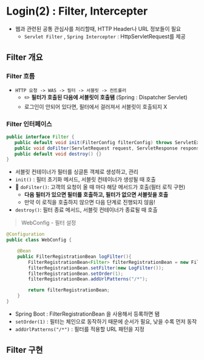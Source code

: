 # Login(2) : Filter, Intercepter
 + 웹과 관련된 공통 관심사를 처리할때, HTTP Header나 URL 정보들이 필요
   + `Servlet Filter` , `Spring Intercepter` :  HttpServletRequest를 제공
## Filter 개요

### Filter 흐름
 + `HTTP 요청 -> WAS -> 필터 -> 서블릿 -> 컨트롤러`
   + :pencil2: **필터가 호출된 다음에 서블릿이 호출됌** (Spring : Dispatcher Servlet)
   + 로그인이 안되어 있다면, 필터에서 걸러져서 서블릿이 호출되지 X
   
### Filter 인터페이스
```java
public interface Filter {
   public default void init(FilterConfig filterConfig) throws ServletException {}
   public void doFilter(ServletRequest request, ServletResponse response, FilterChain chain) throws IOException, ServletException;
   public default void destroy() {}
}
```
 + 서블릿 컨테이너가 필터를 싱글톤 객체로 생성하고, 관리
 + `init()` : 필터 초기화 메서드, 서블릿 컨테이너가 생성될 때 호출
 + :star2: `doFilter()`: 고객의 요청이 올 때 마다 해당 메서드가 호출(필터 로직 구현)
   + **다음 필터가 있으면 필터를 호출하고, 필터가 없으면 서블릿을 호출**
   + 만약 이 로직을 호출하지 않으면 다음 단계로 진행되지 않음!
 + `destroy()`: 필터 종료 메서드, 서블릿 컨테이너가 종료될 때 호출

> WebConfig - 필터 설정
```java
@Configuration
public class WebConfig {

    @Bean
    public FilterRegistrationBean logFilter(){
        FilterRegistrationBean<Filter> filterRegistrationBean = new FilterRegistrationBean<>();
        filterRegistrationBean.setFilter(new LogFilter());
        filterRegistrationBean.setOrder(1);  
        filterRegistrationBean.addUrlPatterns("/*");

        return filterRegistrationBean;
    }
}
```
 + Spring Boot :  FilterRegistrationBean 을 사용해서 등록하면 됌
 + `setOrder(1)` : 필터는 체인으로 동작하기 때문에 순서가 필요, 낮을 수록 먼저 동작
 + `addUrlPatterns("/*")` : 필터를 적용할 URL 패턴을 지정
 
## Filter 구현
